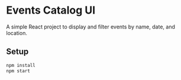 # Events Catalog UI

A simple React project to display and filter events by name, date, and location.

## Setup

```bash
npm install
npm start
```